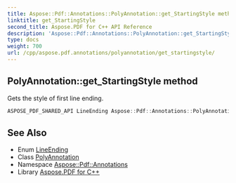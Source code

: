 ```yaml
---
title: Aspose::Pdf::Annotations::PolyAnnotation::get_StartingStyle method
linktitle: get_StartingStyle
second_title: Aspose.PDF for C++ API Reference
description: 'Aspose::Pdf::Annotations::PolyAnnotation::get_StartingStyle method. Gets the style of first line ending in C++.'
type: docs
weight: 700
url: /cpp/aspose.pdf.annotations/polyannotation/get_startingstyle/
---
```

## PolyAnnotation::get_StartingStyle method


Gets the style of first line ending.

```cpp
ASPOSE_PDF_SHARED_API LineEnding Aspose::Pdf::Annotations::PolyAnnotation::get_StartingStyle()
```

## See Also

* Enum [LineEnding](../../lineending/)
* Class [PolyAnnotation](../)
* Namespace [Aspose::Pdf::Annotations](../../)
* Library [Aspose.PDF for C++](../../../)
